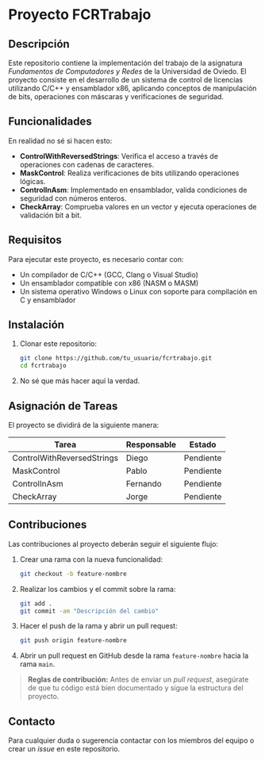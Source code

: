 # Proyecto FCRTrabajo

## Descripción
Este repositorio contiene la implementación del trabajo de la asignatura *Fundamentos de Computadores y Redes* de la Universidad de Oviedo. El proyecto consiste en el desarrollo de un sistema de control de licencias utilizando C/C++ y ensamblador x86, aplicando conceptos de manipulación de bits, operaciones con máscaras y verificaciones de seguridad.

## Funcionalidades
En realidad no sé si hacen esto:
- **ControlWithReversedStrings**: Verifica el acceso a través de operaciones con cadenas de caracteres.
- **MaskControl**: Realiza verificaciones de bits utilizando operaciones lógicas.
- **ControlInAsm**: Implementado en ensamblador, valida condiciones de seguridad con números enteros.
- **CheckArray**: Comprueba valores en un vector y ejecuta operaciones de validación bit a bit.

## Requisitos
Para ejecutar este proyecto, es necesario contar con:
- Un compilador de C/C++ (GCC, Clang o Visual Studio)
- Un ensamblador compatible con x86 (NASM o MASM)
- Un sistema operativo Windows o Linux con soporte para compilación en C y ensamblador

## Instalación
1. Clonar este repositorio:
    ```bash
    git clone https://github.com/tu_usuario/fcrtrabajo.git
    cd fcrtrabajo
    ```
2. No sé que más hacer aquí la verdad.

## Asignación de Tareas
El proyecto se dividirá de la siguiente manera:

| Tarea                | Responsable       | Estado |
|----------------------|-------------------|------------------|
| ControlWithReversedStrings | Diego |Pendiente           |
| MaskControl          | Pablo |Pendiente           |
| ControlInAsm         | Fernando |Pendiente           |
| CheckArray           | Jorge |Pendiente           |

## Contribuciones
Las contribuciones al proyecto deberán seguir el siguiente flujo:

1. Crear una rama con la nueva funcionalidad:
    ```bash
    git checkout -b feature-nombre
    ```
2. Realizar los cambios y el commit sobre la rama:
    ```bash
    git add .
    git commit -am "Descripción del cambio"
    ```
3. Hacer el push de la rama y abrir un pull request:
    ```bash
    git push origin feature-nombre
    ```
4. Abrir un pull request en GitHub desde la rama `feature-nombre` hacia la rama `main`.

> **Reglas de contribución:** Antes de enviar un *pull request*, asegúrate de que tu código está bien documentado y sigue la estructura del proyecto.


## Contacto
Para cualquier duda o sugerencia contactar con los miembros del equipo o crear un *issue* en este repositorio.